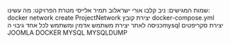 שמות המגישים:
ניב קלבו
אורי ישראלוב 
תמיר אלייסי
מטרת הפרויקט: 
מה עשינו:
docker network create ProjectNetwork
יצירת קובץ docker-compose.yml 
כניסה לאתר יצירת משתמש אדמין ומשתמש לכל אחד
גיבוי הmysql
יצירת סקריפטים
JOOMLA 
DOCKER
MYSQL
MYSQLDUMP
